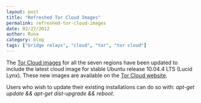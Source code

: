 ```yaml
---
layout: post
title: "Refreshed Tor Cloud Images"
permalink: refreshed-tor-cloud-images
date: 02/27/2012
author: Runa
category: blog
tags: ["bridge relays", "cloud", "tor", "tor cloud"]
---
```


The [Tor Cloud images](https://cloud.torproject.org/) for all the seven regions have been updated to include the latest cloud image for stable Ubuntu release 10.04.4 LTS (Lucid Lynx). These new images are available on the [Tor Cloud website](https://cloud.torproject.org/).

Users who wish to update their existing installations can do so with: _apt-get update && apt-get dist-upgrade && reboot_.


